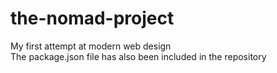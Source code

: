 # the-nomad-project
My first attempt at modern web design<br>
The package.json file has also been included in the repository
